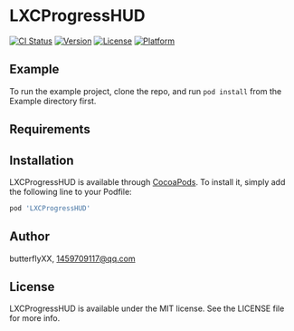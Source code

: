 # LXCProgressHUD

[![CI Status](https://img.shields.io/travis/butterflyXX/LXCProgressHUD.svg?style=flat)](https://travis-ci.org/butterflyXX/LXCProgressHUD)
[![Version](https://img.shields.io/cocoapods/v/LXCProgressHUD.svg?style=flat)](https://cocoapods.org/pods/LXCProgressHUD)
[![License](https://img.shields.io/cocoapods/l/LXCProgressHUD.svg?style=flat)](https://cocoapods.org/pods/LXCProgressHUD)
[![Platform](https://img.shields.io/cocoapods/p/LXCProgressHUD.svg?style=flat)](https://cocoapods.org/pods/LXCProgressHUD)

## Example

To run the example project, clone the repo, and run `pod install` from the Example directory first.

## Requirements

## Installation

LXCProgressHUD is available through [CocoaPods](https://cocoapods.org). To install
it, simply add the following line to your Podfile:

```ruby
pod 'LXCProgressHUD'
```

## Author

butterflyXX, 1459709117@qq.com

## License

LXCProgressHUD is available under the MIT license. See the LICENSE file for more info.

